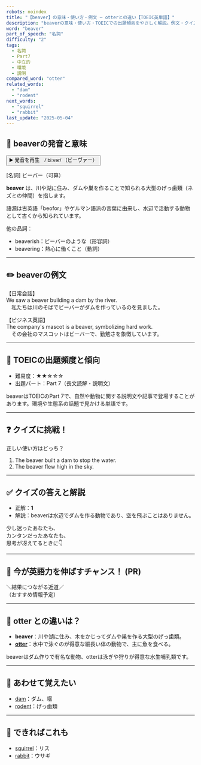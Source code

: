 ```yaml
---
robots: noindex
title: "【beaver】の意味・使い方・例文 ― otterとの違い【TOEIC英単語】"
description: "beaverの意味・使い方・TOEICでの出題傾向をやさしく解説。例文・クイズ付きでotterとの違いもわかりやすく学べます。"
word: "beaver"
part_of_speech: "名詞"
difficulty: "2"
tags:
  - 名詞
  - Part7
  - 中立的
  - 環境
  - 説明
compared_word: "otter"
related_words:
  - "dam"
  - "rodent"
next_words:
  - "squirrel"
  - "rabbit"
last_update: "2025-05-04"
---
```


## 🔰 beaverの発音と意味

<button class="play-audio" onclick="playTTS('beaver')">
  <span class="play-audio-main">
    ▶️ 発音を再生　/ˈbiːvər/
  </span>
  <span class="play-audio-sub">
    （ビーヴァー）
  </span>
</button>

[名詞] ビーバー（可算）

**beaver** は、川や湖に住み、ダムや巣を作ることで知られる大型のげっ歯類（ネズミの仲間）を指します。

語源は古英語「beofor」やゲルマン語派の言葉に由来し、水辺で活動する動物として古くから知られています。

他の品詞：  
- beaverish：ビーバーのような（形容詞）
- beavering：熱心に働くこと（動詞）

---

## ✏️ beaverの例文

【日常会話】  
We saw a beaver building a dam by the river.  
　私たちは川のそばでビーバーがダムを作っているのを見ました。

【ビジネス英語】  
The company's mascot is a beaver, symbolizing hard work.  
　その会社のマスコットはビーバーで、勤勉さを象徴しています。

---

## 🎯 TOEICの出題頻度と傾向

- 難易度：★★☆☆☆
- 出題パート：Part 7（長文読解・説明文）

beaverはTOEICのPart 7で、自然や動物に関する説明文や記事で登場することがあります。環境や生態系の話題で見かける単語です。

---

## ❓ クイズに挑戦！

正しい使い方はどっち？

1. The beaver built a dam to stop the water.  
2. The beaver flew high in the sky.

---

## ✅ クイズの答えと解説

- 正解：**1**
- 解説：beaverは水辺でダムを作る動物であり、空を飛ぶことはありません。

少し迷ったあなたも、  
カンタンだったあなたも、  
思考が冴えてるときに👇️

---

## 🚀 今が英語力を伸ばすチャンス！ (PR)

<div class="info-center">
＼結果につながる近道／<br>  
（おすすめ情報予定）
</div>

---

## 🤔  otter との違いは？

- **beaver**：川や湖に住み、木をかじってダムや巣を作る大型のげっ歯類。
- **[otter](/word/otter/)**：水中で泳ぐのが得意な細長い体の動物で、主に魚を食べる。

beaverはダム作りで有名な動物、otterは泳ぎや狩りが得意な水生哺乳類です。

---

## 🧩 あわせて覚えたい

- [dam](/word/dam/)：ダム、堰
- [rodent](/word/rodent/)：げっ歯類

---

## 📖 できればこれも

- [squirrel](/word/squirrel/)：リス
- [rabbit](/word/rabbit/)：ウサギ

<!-- cvid: aid15_bid32 -->
